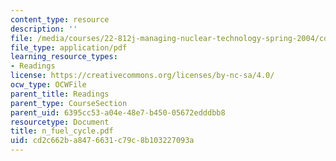 ```yaml
---
content_type: resource
description: ''
file: /media/courses/22-812j-managing-nuclear-technology-spring-2004/cd2c662ba8476631c79c8b103227093a_n_fuel_cycle.pdf
file_type: application/pdf
learning_resource_types:
- Readings
license: https://creativecommons.org/licenses/by-nc-sa/4.0/
ocw_type: OCWFile
parent_title: Readings
parent_type: CourseSection
parent_uid: 6395cc53-a04e-48e7-b450-05672edddbb8
resourcetype: Document
title: n_fuel_cycle.pdf
uid: cd2c662b-a847-6631-c79c-8b103227093a
---
```


